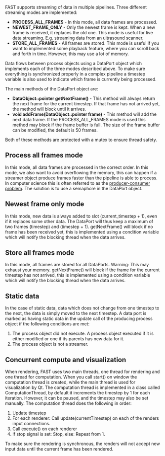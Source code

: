 FAST supports streaming of data in multiple pipelines. Three different streaming modes are implemented:
* **PROCESS_ALL_FRAMES** - In this mode, all data frames are processed.
* **NEWEST_FRAME_ONLY** - Only the newest frame is kept. When a new frame is received, it replaces the old one. This mode is useful for live data streaming. E.g. streaming data from an ultrasound scanner.
* **STORE_ALL_FRAMES** - All frames are stored. This mode is useful if you want to implemented some playback feature, where you can scroll back and forth in time. However, this may use a lot of memory.

Data flows between process objects using a DataPort object which implements each of the three modes described above. To make sure everything is synchronized properly in a complex pipeline a timestep variable is also used to indicate which frame is currently being processed.

The main methods of the DataPort object are:
* **DataObject::pointer getNextFrame()** - This method will always return the next frame for the current timestep. If that frame has not arrived yet, the method will block until it arrives.
* **void addFrame(DataObject::pointer frame)** - This method will add the next data frame. If the PROCESS_ALL_FRAMES mode is used this method may block if the frame buffer is full. The size of the frame buffer can be modified, the default is 50 frames.

Both of these methods are protected with a mutex to ensure thread safety.

## Process all frames mode

In this mode, all data frames are processed in the correct order. In this mode, we also want to avoid overflowing the memory, this can happen if a streamer object produce frames faster than the pipeline is able to process. In computer science this is often referred to as the [producer-consumer problem](https://en.wikipedia.org/wiki/Producer–consumer_problem). The solution is to use a semaphore in the DataPort object.

## Newest frame only mode

In this mode, new data is always added to slot (current_timestep + 1), even if it replaces some other data. The DataPort will thus keep a maximum of two frames (timestep) and (timestep + 1). getNextFrame() will block if no frame has been received yet, this is implemented using a condition variable which will notify the blocking thread when the data arrives.

## Store all frames mode

In this mode, all frames are stored for all DataPorts. Warning: This may exhaust your memory. getNextFrame() will block if the frame for the current timestep has not arrived, this is implemented using a condition variable which will notify the blocking thread when the data arrives.

## Static data

In the case of static data, data which does not change from one timestep to the next, the data is simply moved to the next timestep. A data port is marked as having static data in the update call of the producing process object if the following conditions are met:
1. The process object did not execute. A process object executed if it is either modified or one if its parents has new data for it.
2. The process object is not a streamer.

## Concurrent compute and visualization

When rendering, FAST uses two main threads, one thread for rendering and one thread for computation. When you call start() on window the computation thread is created, while the main thread is used for visualization by Qt. The computation thread is implemented in a class called ComputationThread, by default it increments the timestep by 1 for each iteration. However, it can be paused, and the timestep may also be set manually. The computation thread does the following in order:
1. Update timestep
2. For each renderer: Call update(currentTimestep) on each of the renders input connections.
3. Call execute() on each renderer
4. If stop signal is set: Stop, else: Repeat from 1.

To make sure the rendering is synchronous, the renders will not accept new input data until the current frame has been rendered.
